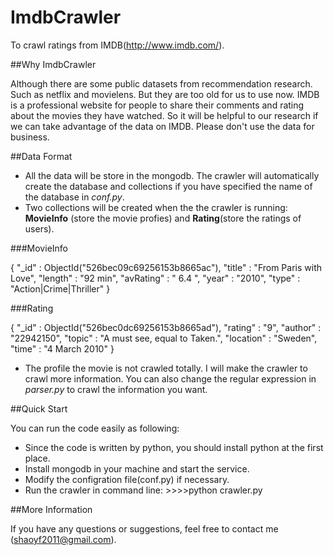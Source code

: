 ImdbCrawler
===========

To crawl ratings from IMDB(http://www.imdb.com/).

##Why ImdbCrawler

Although there are some public datasets from recommendation research. 
Such as netflix and movielens. But they are too old for us to use now. 
IMDB is a professional website for people to share their comments and 
rating about the movies they have watched. So it will be helpful to 
our research if we can take advantage of the data on IMDB. Please 
don't use the data for business.

##Data Format

* All the data will be store in the mongodb. The crawler will automatically
create the database and collections if you have specified the name of the
database in *conf.py*.
* Two collections will be created when the the crawler is running: **MovieInfo**
(store the movie profies) and **Rating**(store the ratings of users).

###MovieInfo

{ "_id" : ObjectId("526bec09c69256153b8665ac"), "title" : "From Paris with Love", "length" : "92 min", "avRating" : " 6.4 ", "year" : "2010", "type" : "Action|Crime|Thriller" }

###Rating

{ "_id" : ObjectId("526bec0dc69256153b8665ad"), "rating" : "9", "author" : "22942150", "topic" : "A must see, equal to Taken.", "location" : "Sweden", "time" : "4 March 2010" }

* The profile the movie is not crawled totally. I will make the crawler to crawl
more information. You can also change the regular expression in *parser.py* to crawl the information you want.

##Quick Start

You can run the code easily as following:
* Since the code is written by python, you should install python at 
the first place.
* Install mongodb in your machine and start the service.
* Modify the configration file(conf.py) if necessary.
* Run the crawler in command line:    >>>>python crawler.py

##More Information

If you have any questions or suggestions, feel free to contact me
(shaoyf2011@gmail.com).
